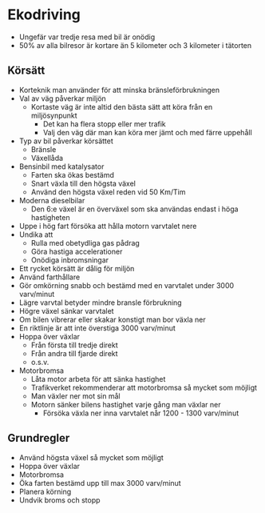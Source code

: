 # Ekodriving

* Ungefär var tredje resa med bil är onödig
* 50% av alla bilresor är kortare än 5 kilometer och 3 kilometer i tätorten

## Körsätt

* Korteknik man använder för att minska bränsleförbrukningen
* Val av väg påverkar miljön
  * Kortaste väg är inte altid den bästa sätt att köra från en miljösynpunkt
    * Det kan ha flera stopp eller mer trafik
    * Valj den väg där man kan köra mer jämt och med färre uppehåll 
* Typ av bil påverkar körsättet
  * Bränsle
  * Växellåda
* Bensinbil med katalysator
  * Farten ska ökas bestämd
  * Snart växla till den högsta växel
  * Använd den högsta växel reden vid 50 Km/Tim
* Moderna dieselbilar
  * Den 6:e växel är en överväxel som ska användas endast i höga hastigheten
* Uppe i hög fart försöka att hålla motorn varvtalet nere
* Undika att 
  * Rulla med obetydliga gas pådrag
  * Göra hastiga accelerationer
  * Onödiga inbromsningar
* Ett rycket körsätt är dålig för miljön 
* Använd farthållare 
* Gör omkörning snabb och bestämd med en varvtalet under 3000 varv/minut
* Lägre varvtal betyder mindre bransle förbrukning 
* Högre växel sänkar varvtalet
* Om bilen vibrerar eller skakar konstigt man bor växla ner
* En riktlinje är att inte överstiga 3000 varv/minut
* Hoppa över växlar
  * Från första till tredje direkt
  * Från andra till fjarde direkt
  * o.s.v.
* Motorbromsa
  * Låta motor arbeta för att sänka hastighet
  * Trafikverket rekommenderar att motorbromsa så mycket som möjligt
  * Man växler ner mot sin mål
  * Motorn sänker bilens hastighet varje gång man växlar ner
    * Försöka växla ner inna varvtalet når 1200 - 1300 varv/minut

## Grundregler

* Använd högsta växel så mycket som möjligt
* Hoppa över växlar
* Motorbromsa
* Öka farten bestämd upp till max 3000 varv/minut
* Planera körning
* Undvik broms och stopp
